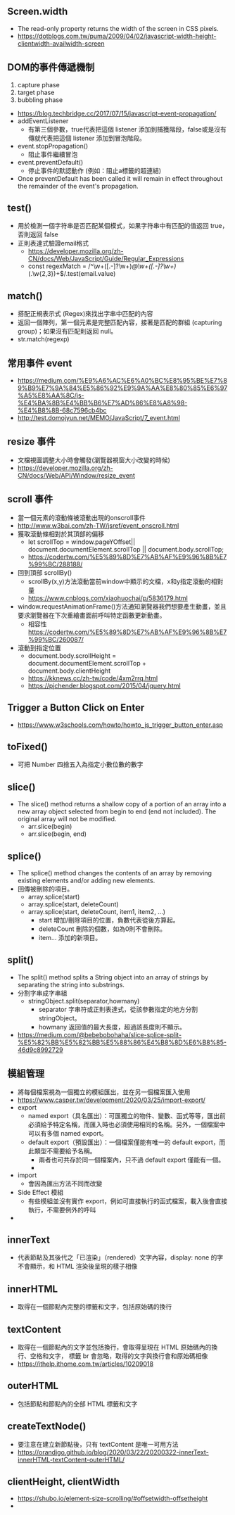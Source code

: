 ## Screen.width 
* The read-only property returns the width of the screen in CSS pixels.
* https://dotblogs.com.tw/puma/2009/04/02/javascript-width-height-clientwidth-availwidth-screen
## DOM的事件傳遞機制
1. capture phase
2. target phase
3. bubbling phase
* https://blog.techbridge.cc/2017/07/15/javascript-event-propagation/
* addEventListener
  * 有第三個參數，true代表把這個 listener 添加到捕獲階段，false或是沒有傳就代表把這個 listener 添加到冒泡階段。
* event.stopPropagation()
  * 阻止事件繼續冒泡
* event.preventDefault()
  * 停止事件的默認動作 (例如：阻止a標籤的超連結)
* Once preventDefault has been called it will remain in effect throughout the remainder of the event's propagation.
## test()
* 用於檢測一個字符串是否匹配某個模式，如果字符串中有匹配的值返回 true，否則返回 false
* 正則表達式驗證email格式
  * https://developer.mozilla.org/zh-CN/docs/Web/JavaScript/Guide/Regular_Expressions
  * const regexMatch = /^\w+([\.-]?\w+)*@\w+([\.-]?\w+)*(\.\w{2,3})+$/.test(email.value)
## match()
* 搭配正規表示式 (Regex)來找出字串中匹配的內容
* 返回一個陣列，第一個元素是完整匹配內容，接著是匹配的群組 (capturing group)；如果沒有匹配則返回 null。
* str.match(regexp)
## 常用事件 event
* https://medium.com/%E9%A6%AC%E6%A0%BC%E8%95%BE%E7%89%B9%E7%9A%84%E5%86%92%E9%9A%AA%E8%80%85%E6%97%A5%E8%AA%8C/js-%E4%BA%8B%E4%BB%B6%E7%AD%86%E8%A8%98-%E4%B8%8B-68c7596cb4bc
* http://test.domojyun.net/MEMO/JavaScript/7_event.html
## resize 事件
* 文檔視圖調整大小時會觸發(瀏覽器視窗大小改變的時候)
* https://developer.mozilla.org/zh-CN/docs/Web/API/Window/resize_event
## scroll 事件
* 當一個元素的滾動條被滾動出現的onscroll事件
* http://www.w3bai.com/zh-TW/jsref/event_onscroll.html
* 獲取滾動條相對於其頂部的偏移
  * let scrollTop = window.pageYOffset|| document.documentElement.scrollTop || document.body.scrollTop;
  * https://codertw.com/%E5%89%8D%E7%AB%AF%E9%96%8B%E7%99%BC/288188/
* 回到頂部 scrollBy()
  * scrollBy(x,y)方法滾動當前window中顯示的文檔，x和y指定滾動的相對量
  * https://www.cnblogs.com/xiaohuochai/p/5836179.html
* window.requestAnimationFrame()方法通知瀏覽器我們想要產生動畫，並且要求瀏覽器在下次重繪畫面前呼叫特定函數更新動畫。
  * 相容性 https://codertw.com/%E5%89%8D%E7%AB%AF%E9%96%8B%E7%99%BC/260087/
* 滾動到指定位置
  * document.body.scrollHeight = document.documentElement.scrollTop + document.body.clientHeight
  * https://kknews.cc/zh-tw/code/4xm2rrq.html
  * https://pjchender.blogspot.com/2015/04/jquery.html
## Trigger a Button Click on Enter
* https://www.w3schools.com/howto/howto_js_trigger_button_enter.asp
## toFixed()
* 可把 Number 四捨五入為指定小數位數的數字
## slice()
* The slice() method returns a shallow copy of a portion of an array into a new array object selected from begin to end (end not included). The original array will not be modified.
  * arr.slice(begin)
  * arr.slice(begin, end)
## splice()
* The splice() method changes the contents of an array by removing existing elements and/or adding new elements.
* 回傳被刪除的項目。
  * array.splice(start)
  * array.splice(start, deleteCount)
  * array.splice(start, deleteCount, item1, item2, ...)
    * start 增加/刪除項目的位置，負數代表從後方算起。
    * deleteCount 刪除的個數，如為0則不會刪除。
    * item… 添加的新項目。
## split()
* The split() method splits a String object into an array of strings by separating the string into substrings.
* 分割字串成字串組
  * stringObject.split(separator,howmany)
    * separator 字串符或正則表達式，從該參數指定的地方分割stringObject。
    * howmany 返回值的最大長度，超過該長度則不顯示。
* https://medium.com/@bebebobohaha/slice-splice-split-%E5%82%BB%E5%82%BB%E5%88%86%E4%B8%8D%E6%B8%85-46d9c8992729
## 模組管理
   * 將每個檔案視為一個獨立的模組匯出，並在另一個檔案匯入使用
   * https://www.casper.tw/development/2020/03/25/import-export/
* export
  * named export（具名匯出）：可匯獨立的物件、變數、函式等等，匯出前必須給予特定名稱，而匯入時也必須使用相同的名稱。另外，一個檔案中可以有多個 named export。
  * default export（預設匯出）：一個檔案僅能有唯一的 default export，而此類型不需要給予名稱。
    * 兩者也可共存於同一個檔案內，只不過 default export 僅能有一個。
    * 
* import
  * 會因為匯出方法不同而改變
* Side Effect 模組
  * 有些模組並沒有實作 export，例如可直接執行的函式檔案，載入後會直接執行，不需要例外的呼叫
* 
## innerText
* 代表節點及其後代之「已渲染」（rendered）文字內容，display: none 的字不會顯示，和 HTML 渲染後呈現的樣子相像
## innerHTML
* 取得在一個節點內完整的標籤和文字，包括原始碼的換行
## textContent
* 取得在一個節點內的文字並包括換行，會取得呈現在 HTML 原始碼內的換行、空格和文字， 標籤 br 會忽略，取得的文字與換行會和原始碼相像
* https://ithelp.ithome.com.tw/articles/10209018
## outerHTML
* 包括節點和節點內的全部 HTML 標籤和文字
## createTextNode()
* 要注意在建立新節點後，只有 textContent 是唯一可用方法
* https://orandigo.github.io/blog/2020/03/22/20200322-innerText-innerHTML-textContent-outerHTML/
## clientHeight, clientWidth
* https://shubo.io/element-size-scrolling/#offsetwidth-offsetheight
* 
